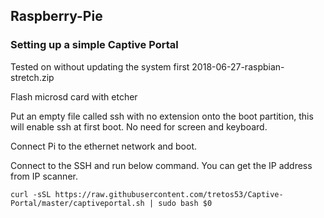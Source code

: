 ## Raspberry-Pie

### Setting up a simple Captive Portal

Tested on without updating the system first 2018-06-27-raspbian-stretch.zip

Flash microsd card with etcher

Put an empty file called ssh with no extension onto the boot partition, this will enable ssh at first boot. No need for screen and keyboard.

Connect Pi to the ethernet network and boot.

Connect to the SSH and run below command. You can get the IP address from IP scanner.

```
curl -sSL https://raw.githubusercontent.com/tretos53/Captive-Portal/master/captiveportal.sh | sudo bash $0
```
